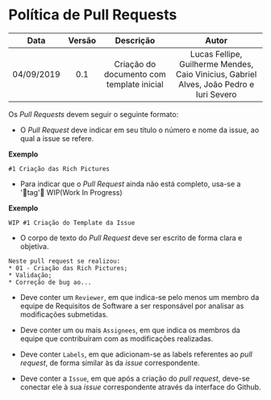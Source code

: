 # Política de Pull Requests

| Data       | Versão | Descrição            | Autor             |
|:----------:|:------:|:--------------------:|:-----------------:|
| 04/09/2019 | 0.1 | Criação do documento com template inicial  | Lucas Fellipe, Guilherme Mendes, Caio Vinicius, Gabriel Alves, João Pedro e Iuri Severo |


<!DOCTYPE html>
<html>
<head>
<style src='docs/docs/assets/css/table.css'>
</style>
<link rel="stylesheet" href="docs/assets/css/table.css">
</head>
</html> 

Os *Pull Requests* devem seguir o seguinte formato:
* O *Pull Request* deve indicar em seu título o número e nome da issue, ao qual a issue se refere.

<b>Exemplo</b>
```
#1 Criação das Rich Pictures
```
* Para indicar que o *Pull Request* ainda não está completo, usa-se a 'tag' WIP(Work In Progress)

<b>Exemplo</b>
```
WIP #1 Criação do Template da Issue
```

* O corpo de texto do *Pull Request* deve ser escrito de forma clara e objetiva.

```
Neste pull request se realizou:
* 01 - Criação das Rich Pictures;
* Validação;
* Correção de bug ao...
```

* Deve conter um ```Reviewer```, em que indica-se pelo menos um membro da equipe de Requisitos de Software a ser responsável por analisar as modificações submetidas.

* Deve conter um ou mais ```Assignees```, em que indica os membros da equipe que contribuíram com as modificações realizadas.

* Deve conter ```Labels```, em que adicionam-se as labels referentes ao *pull request*, de forma similar às da *issue* correspondente.

* Deve conter a ```Issue```, em que após a criação do *pull request*, deve-se conectar ele à sua *issue* correspondente através da interface do Github.